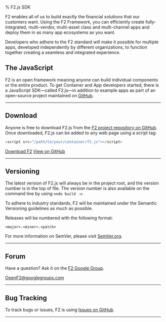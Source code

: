 % F2.js SDK

<p class="lead">F2 enables all of us to build exactly the financial solutions that our customers want. Using the F2 Framework, you can efficiently create fully-integrated, multi-vendor, multi-asset class and multi-channel apps and deploy them in as many app ecosystems as you want.</p>

Developers who adhere to the F2 standard will make it possible for multiple apps, developed independently by different organizations, to function together creating a seamless and integrated experience.

## The JavaScript 

F2 is an open framework meaning anyone can build individual components or the entire product. To get Container and App developers started, there is a JavaScript SDK&mdash;called F2.js&mdash;in addition to example apps as part of an open-source project maintained on [GitHub](https://github.com/OpenF2/F2/).

* * * *

## Download

Anyone is free to download F2.js from the [F2 project repository on GitHub](https://github.com/OpenF2/F2/). Once downloaded, F2.js can be added to any web page using a script tag:

```javascript
<script src="/path/to/your/container/f2.js"></script>
```

<a href="https://github.com/OpenF2/F2/zipball/master" class="btn btn-primary">Download F2</a> <a href="https://github.com/OpenF2/F2/" class="btn" target="_blank">View on GitHub</a>

* * * *

## Versioning

The latest version of F2.js will always be in the project root, and the version number is in the top of file. The version number is also available on the command line by using `node build -v`.

To adhere to industry standards, F2 will be maintained under the Semantic Versioning guidelines as much as possible.

Releases will be numbered with the following format:

`<major>.<minor>.<patch>`

For more information on SemVer, please visit [SemVer.org](http://semver.org/).

* * * *

## Forum

Have a question? Ask it on the [F2 Google Group](https://groups.google.com/forum/#!forum/OpenF2).

<OpenF2@googlegroups.com>

* * * *

## Bug Tracking

To track bugs or issues, F2 is using [Issues on GitHub](https://github.com/OpenF2/F2/issues).

* * * *
